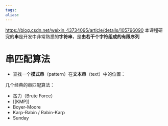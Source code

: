 ```yaml
---
tags: 
alias:
---
```

https://blog.csdn.net/weixin_43734095/article/details/105796090
本课程研究的**串**是开发中非常熟悉的**字符串**，是**由若干个字符组成的有限序列**
# 串匹配算法

-   查找一个**模式串**（pattern）在**文本串**（text）中的位置：

几个经典的串匹配算法：

-   蛮力（Brute Force）
-   [[KMP]]
-   Boyer-Moore
-   Karp-Rabin / Rabin-Karp
-   Sunday


